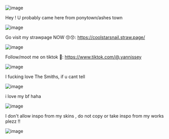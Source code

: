 ![image](https://github.com/user-attachments/assets/14218679-3323-47a9-839a-53cd01eb701a)

Hey ! U probably came here from ponytown/ashes town

![image](https://github.com/user-attachments/assets/5043d5f6-5845-4515-beab-e2603a0aee8b)

Go visit my strawpage NOW 😚😚: https://coolstarsnail.straw.page/

![image](https://github.com/user-attachments/assets/aa74c40a-9842-4e7e-9a7f-95f9a7a534e8)

Follow/moot me on tiktok 💝: https://www.tiktok.com/@.yannissey

![image](https://github.com/user-attachments/assets/aa74c40a-9842-4e7e-9a7f-95f9a7a534e8)

I fucking love The Smiths, if u cant tell 

![image](https://github.com/user-attachments/assets/aa74c40a-9842-4e7e-9a7f-95f9a7a534e8)

i love my bf haha

![image](https://github.com/user-attachments/assets/5043d5f6-5845-4515-beab-e2603a0aee8b)

I don't allow inspo from my skins , do not copy or take inspo from my works plezz !! 


![image](https://github.com/user-attachments/assets/8b8d095e-d785-40f6-92af-8e2b907cb978)
